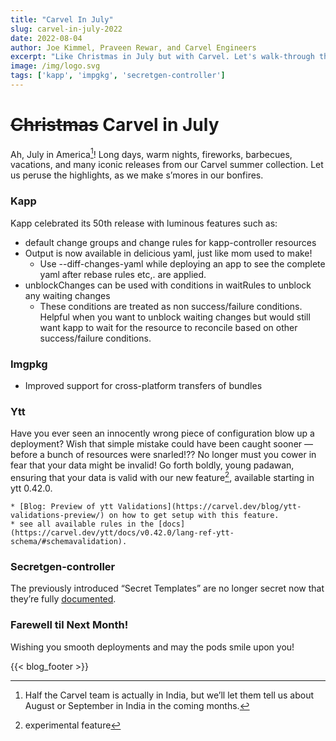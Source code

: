 ```yaml
---
title: "Carvel In July"
slug: carvel-in-july-2022
date: 2022-08-04
author: Joe Kimmel, Praveen Rewar, and Carvel Engineers
excerpt: "Like Christmas in July but with Carvel. Let's walk-through the highlights of what the team has worked on last month."
image: /img/logo.svg
tags: ['kapp', 'impgkg', 'secretgen-controller']
---
```

# ~~Christmas~~ Carvel in July

Ah, July in America[^1]! Long days, warm nights, fireworks, barbecues, vacations, and many iconic releases from our Carvel summer collection. Let us peruse the highlights, as we make s’mores in our bonfires.


### Kapp

Kapp celebrated its 50th release with luminous features such as:


* default change groups and change rules for kapp-controller resources
* Output is now available in delicious yaml, just like mom used to make!
    * Use --diff-changes-yaml while deploying an app to see the complete yaml after rebase rules etc,. are applied.
* unblockChanges can be used with conditions in waitRules to unblock any waiting changes
    * These conditions are treated as non success/failure conditions. Helpful when you want to unblock waiting changes but would still want kapp to wait for the resource to reconcile based on other success/failure conditions. 


### Imgpkg

* Improved support for cross-platform transfers of bundles


### Ytt

Have you ever seen an innocently wrong piece of configuration blow up a deployment? Wish that simple mistake could have been caught sooner — before a bunch of resources were snarled!?? No longer must you cower in fear that your data might be invalid!
Go forth boldly, young padawan, ensuring that your data is valid with our new feature[^2], available starting in ytt 0.42.0.

    * [Blog: Preview of ytt Validations](https://carvel.dev/blog/ytt-validations-preview/) on how to get setup with this feature.
    * see all available rules in the [docs](https://carvel.dev/ytt/docs/v0.42.0/lang-ref-ytt-schema/#schemavalidation).


### Secretgen-controller

The previously introduced “Secret Templates” are no longer secret now that they’re fully [documented](https://github.com/carvel-dev/secretgen-controller/blob/develop/docs/secret-template.md).


### Farewell til Next Month!

Wishing you smooth deployments and may the pods smile upon you!

[^1]: Half the Carvel team is actually in India, but we’ll let them tell us about August or September in India in the coming months.
[^2]: experimental feature

{{< blog_footer >}}

